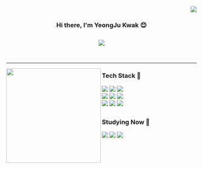 <div align="center">
  
  <img align="right" src="https://github-readme-stats.vercel.app/api?username=icekwak&include_all_commits=true&count_private=true&show_icons=true" />
  
  <br>
  
  ### Hi there, I'm YeongJu Kwak 😊
  
  <span></span>
  ---
  
  <a href="mailto:yeongju.kwak@gmail.com" target="_blank"><img src="https://img.shields.io/badge/yeongju.kwak@gmail.com-EA4335?style=flat-square&logo=Gmail&logoColor=white"/></a>
  
  <br>
  
</div>
  
---

<img align="left" height="250px" src="https://github-readme-stats.vercel.app/api/top-langs/?username=icekwak&langs_count=4&hide=c%23,jupyter%20notebook,css,html,scss" />

<div align="left">
  
  ### Tech Stack 💪
  <img src="https://img.shields.io/badge/Spring Boot-6DB33F?style=flat-square&logo=Spring Boot&logoColor=white"/>
  <img src="https://img.shields.io/badge/MyBatis-0090CE?style=flat-square" />
  <img src="https://img.shields.io/badge/IntelliJ IDEA-000000?style=flat-square&logo=IntelliJ IDEA&logoColor=white"/>
  <br>
  <img src="https://img.shields.io/badge/Thymeleaf-005F0F?style=flat-square&logo=Thymeleaf&logoColor=white"/>
  <img src="https://img.shields.io/badge/jQuery-0769AD?style=flat-square&logo=jQuery&logoColor=white"/>
  <img src="https://img.shields.io/badge/Visual Studio Code-007ACC?style=flat-square&logo=Visual Studio Code&logoColor=white"/>
  <br>
  <img src="https://img.shields.io/badge/Ubuntu-E95420?style=flat-square&logo=Ubuntu&logoColor=white"/>
  <img src="https://img.shields.io/badge/Git-F05032?style=flat-square&logo=Git&logoColor=white"/>
  <img src="https://img.shields.io/badge/MariaDB-003545?style=flat-square&logo=MariaDB&logoColor=white"/>

  <span></span>
  ---
  
  ### Studying Now 🚴
  <img src="https://img.shields.io/badge/JPA-6DB33F?style=flat-square" />
  <img src="https://img.shields.io/badge/Spring Security-6DB33F?style=flat-square&logo=Spring Security&logoColor=white"/>
  <img src="https://img.shields.io/badge/Docker-2496ED?style=flat-square&logo=Docker&logoColor=white"/>
  
</div>
